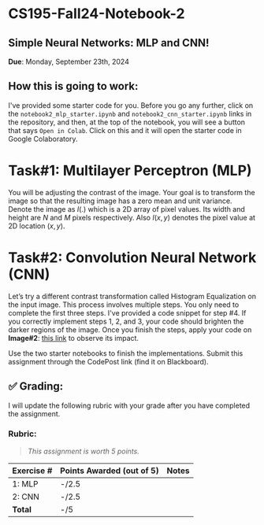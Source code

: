# CS195-Fall24-Notebook-2
## Simple Neural Networks: MLP and CNN!

<b>Due</b>: Monday, September 23th, 2024

## How this is going to work: 

I've provided some starter code for you. Before you go any further, click on the `notebook2_mlp_starter.ipynb` and `notebook2_cnn_starter.ipynb` links in the repository, and then, at the top of the notebook, you will see a button that says `Open in Colab`. Click on this and it will open the starter code in Google Colaboratory.
 
# **Task#1**: Multilayer Perceptron (MLP)
You will be adjusting the contrast of the image. Your goal is to transform the image so that the resulting image has a zero mean and unit variance. Denote the image as $I(.)$ which is a 2D array of pixel values. Its width and height are $N$ and $M$ pixels respectively. Also $I(x,y)$ denotes the pixel value at 2D location $(x,y)$.


<!--![mean and variance equations](https://github.com/alimoorreza/CS195-Fall24-Notebook-1/blob/main/etc/whitening_eq1.png)

![whitening transformation](https://github.com/alimoorreza/CS195-Fall24-Notebook-1/blob/main/etc/whitening_eq2.png)


![Result task#1](https://github.com/alimoorreza/CS195-Fall24-Notebook-1/blob/main/etc/task1_result.png)-->

# **Task#2**: Convolution Neural Network (CNN)
Let’s try a different contrast transformation called Histogram Equalization on the input image. This process involves multiple steps. You only need to complete the first three steps. I've provided a code snippet for step #4. If you correctly implement steps 1, 2, and 3, your code should brighten the darker regions of the image. 
Once you finish the steps, apply your code on **Image#2**: [this link](https://github.com/alimoorreza/CS195-Fall24-Notebook-1/blob/main/data/himalaya_dark.jpg) to observe its impact. 


<!--![histogram](https://github.com/alimoorreza/CS195-Fall24-Notebook-1/blob/main/etc/histogram_example.png)-->


Use the two starter notebooks to finish the implementations. Submit this assignment through the CodePost link (find it on Blackboard).

## :white_check_mark: Grading: 
I will update the following rubric with your grade after you have completed the assignment.

### Rubric:
> *This assignment is worth 5 points.*

>

| Exercise #  | Points Awarded (out of 5)  | Notes |
| --------- | ------------------- | --------- |
| 1: MLP            |    -/2.5    |            |
| 2: CNN            |    -/2.5    |            | 
| <b>Total          |    -/5      |     </b>   |
